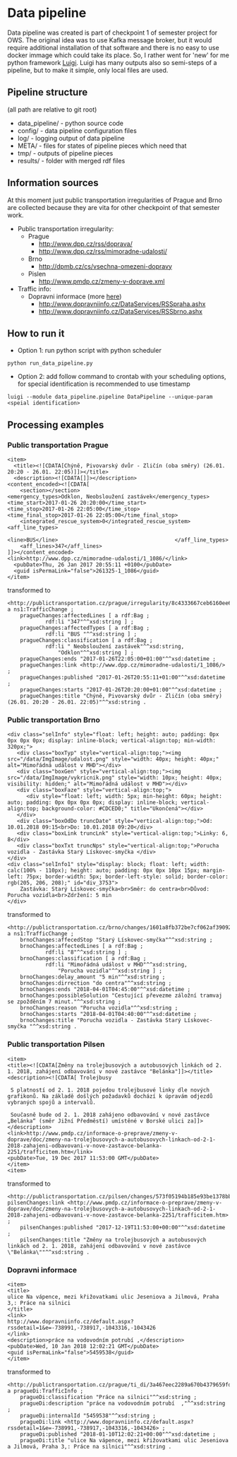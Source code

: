 # Data pipeline

Data pipeline was created is part of checkpoint 1 of semester project for OWS. The original idea was to use Kafka message broker, but it would require additional installation of that software and there is no easy to use docker immage which could take its place. So, I rather went for 'new' for me python framework [Luigi](https://github.com/spotify/luigi). 
Luigi has many outputs also so semi-steps of  a pipeline, but to make it simple, only local files are used.

## Pipeline structure

(all path are relative to git root)
* data_pipeline/ - python source code
* config/ - data pipeline configuration files
* log/ - logging output of data pipeline
* META/ - files for states of pipeline pieces which need that
* tmp/ - outputs of pipeline pieces 
* results/ - folder with merged rdf files

## Information sources
 At this moment just public transportation irregularities of Prague and Brno are collected because they are vita for other checkpoint of that semester work.
 
* Public transportation irregularity:
    * Prague 
        * http://www.dpp.cz/rss/doprava/
        * http://www.dpp.cz/rss/mimoradne-udalosti/
    * Brno
        * http://dpmb.cz/cs/vsechna-omezeni-dopravy
    * Pislen
        * http://www.pmdp.cz/zmeny-v-doprave.xml
* Traffic info:
    * Dopravni informace (more [here](http://portal.dopravniinfo.cz/rss-informace#))
        * http://www.dopravniinfo.cz/DataServices/RSSpraha.ashx
        * http://www.dopravniinfo.cz/DataServices/RSSbrno.ashx
    
## How to run it

* Option 1: run python script with python scheduler

```python run_data_pipeline.py```

* Option 2: add follow command to crontab with your scheduling options, for special identification is recommended to use timestamp

```luigi --module data_pipeline.pipeline DataPipeline --unique-param <speial identification>```

## Processing examples

### Public transportation Prague

```
<item>
  <title><![CDATA[Chýně, Pivovarský dvůr - Zličín (oba směry) (26.01. 20:20 - 26.01. 22:05)]]></title>
  <description><![CDATA[]]></description>
<content_encoded><![CDATA[
	<section></section>
<emergency_types>Odklon, Neobsloužení zastávek</emergency_types>
<time_start>2017-01-26 20:20:00</time_start>
<time_stop>2017-01-26 22:05:00</time_stop>
<time_final_stop>2017-01-26 22:05:00</time_final_stop>
	<integrated_rescue_system>0</integrated_rescue_system>
<aff_line_types>
															   <line>BUS</line>                              	    </aff_line_types>
	<aff_lines>347</aff_lines>
]]></content_encoded>      
<link>http://www.dpp.cz/mimoradne-udalosti/1_1086/</link>
  <pubDate>Thu, 26 Jan 2017 20:55:11 +0100</pubDate>
  <guid isPermaLink="false">261325-1_1086</guid>
</item>
```

transformed to 

```
<http://publictransportation.cz/prague/irregularity/8c4333667ceb6160ee6f3fdac71d00fb> a ns1:TrafficChange ;
    pragueChanges:affectedLines [ a rdf:Bag ;
            rdf:li "347"^^xsd:string ] ;
    pragueChanges:affectedTypes [ a rdf:Bag ;
            rdf:li "BUS "^^xsd:string ] ;
    pragueChanges:classification [ a rdf:Bag ;
            rdf:li " Neobsloužení zastávek"^^xsd:string,
                "Odklon"^^xsd:string ] ;
    pragueChanges:ends "2017-01-26T22:05:00+01:00"^^xsd:datetime ;
    pragueChanges:link <http://www.dpp.cz/mimoradne-udalosti/1_1086/> ;
    pragueChanges:published "2017-01-26T20:55:11+01:00"^^xsd:datetime ;
    pragueChanges:starts "2017-01-26T20:20:00+01:00"^^xsd:datetime ;
    pragueChanges:title "Chýně, Pivovarský dvůr - Zličín (oba směry) (26.01. 20:20 - 26.01. 22:05)"^^xsd:string .
```

### Public transportation Brno


```
<div class="selInfo" style="float: left; height: auto; padding: 0px 0px 0px 0px; display: inline-block; vertical-align:top; min-width: 320px;">
   <div class="boxTyp" style="vertical-align:top;"><img src="/data/ImgImage/udalost.png" style="width: 40px; height: 40px;" alt="Mimořádná událost v MHD"></div>
   <div class="boxGen" style="vertical-align:top;"><img src="/data/ImgImage/vykricnik.png" style="width: 10px; height: 40px; visibility: hidden;" alt="Mimořádná událost v MHD"></div>
   <div class="boxFaze" style="vertical-align:top;">
      <div style="float: left; width: 5px; min-height: 60px; height: auto; padding: 0px 0px 0px 0px; display: inline-block; vertical-align:top; background-color: #CDCED0;" title="Ukončená"></div>
   </div>
   <div class="boxOdDo truncDate" style="vertical-align:top;">Od: 10.01.2018 09:15<br>Do: 10.01.2018 09:20</div>
   <div class="boxLink truncLnk" style="vertical-align:top;">Linky: 6, 8</div>
   <div class="boxTxt truncNps" style="vertical-align:top;">Porucha vozidla - Zastávka Starý Lískovec-smyčka </div>
</div>
<div class="selInfo1" style="display: block; float: left; width: calc(100% - 110px); height: auto; padding: 0px 0px 10px 15px; margin-left: 75px; border-width: 5px; border-left-style: solid; border-color: rgb(205, 206, 208);" id="div_3753">
    Zastávka: Starý Lískovec-smyčka<br>Směr: do centra<br>Důvod: Porucha vozidla<br>Zdržení: 5 min
</div>
```

transformed to 

```
<http://publictransportation.cz/brno/changes/1601a8fb372be7cf062af3909293c34e> a ns1:TrafficChange ;
    brnoChanges:affecedStop "Starý Lískovec-smyčka"^^xsd:string ;
    brnoChanges:affectedLines [ a rdf:Bag ;
            rdf:li "8"^^xsd:string ] ;
    brnoChanges:classification [ a rdf:Bag ;
            rdf:li "Mimořádná událost v MHD"^^xsd:string,
                "Porucha vozidla"^^xsd:string ] ;
    brnoChanges:delay_amount "5 min"^^xsd:string ;
    brnoChanges:dirrection "do centra"^^xsd:string ;
    brnoChanges:ends "2018-04-01T04:45:00"^^xsd:datetime ;
    brnoChanges:possibleSolution "Cestující převezme záložní tramvaj se zpožděním 7 minut."^^xsd:string ;
    brnoChanges:reason "Porucha vozidla"^^xsd:string ;
    brnoChanges:starts "2018-04-01T04:40:00"^^xsd:datetime ;
    brnoChanges:title "Porucha vozidla - Zastávka Starý Lískovec-smyčka "^^xsd:string .
```

### Public transportation Pilsen


```
<item>
<title><![CDATA[Změny na trolejbusových a autobusových linkách od 2. 1. 2018, zahájení odbavování v nové zastávce "Belánka"]]></title>
<description><![CDATA[ Trolejbusy 

 S platností od 2. 1. 2018 pojedou trolejbusové linky dle nových grafikonů. Na základě došlých požadavků dochází k úpravám odjezdů vybraných spojů a intervalů. 

 Současně bude od 2. 1. 2018 zahájeno odbavování v nové zastávce „Belánka“ (směr Jižní Předměstí) umístěné v Borské ulici za]]></description>
<link>http://www.pmdp.cz/informace-o-preprave/zmeny-v-doprave/doc/zmeny-na-trolejbusovych-a-autobusovych-linkach-od-2-1-2018-zahajeni-odbavovani-v-nove-zastavce-belanka-2251/trafficitem.htm</link>
<pubDate>Tue, 19 Dec 2017 11:53:00 GMT</pubDate>
</item>
<item>
```

transformed to 

```
<http://publictransportation.cz/pilsen/changes/573f05194b185e93be1378bb6de2c905> pilsenChanges:link <http://www.pmdp.cz/informace-o-preprave/zmeny-v-doprave/doc/zmeny-na-trolejbusovych-a-autobusovych-linkach-od-2-1-2018-zahajeni-odbavovani-v-nove-zastavce-belanka-2251/trafficitem.htm> ;
    pilsenChanges:published "2017-12-19T11:53:00+00:00"^^xsd:datetime ;
    pilsenChanges:title "Změny na trolejbusových a autobusových linkách od 2. 1. 2018, zahájení odbavování v nové zastávce \"Belánka\""^^xsd:string .

```

### Dopravni informace

```
<item>
<title>
ulice Na vápence, mezi křižovatkami ulic Jeseniova a Jilmová, Praha 3,: Práce na silnici
</title>
<link>
http://www.dopravniinfo.cz/default.aspx?rssdetail=1&e=-738991,-738917,-1043316,-1043426
</link>
<description>práce na vodovodním potrubí ,</description>
<pubDate>Wed, 10 Jan 2018 12:02:21 GMT</pubDate>
<guid isPermaLink="false">5459538</guid>
</item>
```

transformed to 

```
<http://publictransportation.cz/prague/ti_di/3a467eec2289a670b4379659fdf07b24> a pragueDi:TrafficInfo ;
    pragueDi:classification "Práce na silnici"^^xsd:string ;
    pragueDi:description "práce na vodovodním potrubí  ,"^^xsd:string ;
    pragueDi:internalId "5459538"^^xsd:string ;
    pragueDi:link <http://www.dopravniinfo.cz/default.aspx?rssdetail=1&e=-738991,-738917,-1043316,-1043426> ;
    pragueDi:published "2018-01-10T12:02:21+00:00"^^xsd:datetime ;
    pragueDi:title "ulice Na vápence, mezi křižovatkami ulic Jeseniova a Jilmová, Praha 3,: Práce na silnici"^^xsd:string .
```
